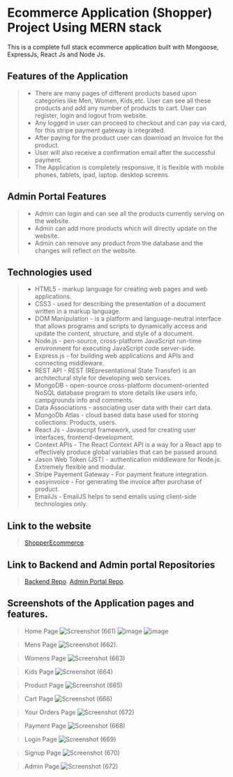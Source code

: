 # Ecommerce Application (Shopper) Project Using MERN stack

This is a complete full stack ecommerce application built with Mongoose, ExpressJs, React Js and Node Js.

## Features of the Application
> * There are many pages of different products based upon categories like Men, Women, Kids,etc. User can see all these products and add any number of products to cart. User can register, login and logout from website.
> * Any logged in user can proceed to checkout and can pay via card, for this stripe payment gateway is integrated.
> * After paying for the product user can download an Invoice for the product.
> * User will also receive a confirmation email after the successful payment.
> * The Application is completely responsive, it is flexible with mobile phones, tablets, ipad, laptop. desktop screens.

## Admin Portal Features
> * Admin can login and can see all the products currently serving on the website.
> * Admin can add more products which will directly update on the website.
> * Admin can remove any product from the database and the changes will reflect on the website.


## Technologies used
> * HTML5 - markup language for creating web pages and web applications.
> * CSS3 - used for describing the presentation of a document written in a markup language.
> * DOM Manipulation - is a platform and language-neutral interface that allows programs and scripts to dynamically access and update the content, structure, and style of a document.
> * Node.js - pen-source, cross-platform JavaScript run-time environment for executing JavaScript code server-side.
> * Express.js - for building web applications and APIs and connecting middleware.
> * REST API - REST (REpresentational State Transfer) is an architectural style for developing web services.
> * MongoDB - open-source cross-platform document-oriented NoSQL database program to store details like users info, campgrounds info and comments.
> * Data Associations - associating user data with their cart data.
> * MongoDb Atlas - cloud based data base used for storing collections: Products, users.
> * React Js - Javascript framework, used for creating user interfaces, frontend-development.
> * Context APIs - The React Context API is a way for a React app to effectively produce global variables that can be passed around.
> * Jason Web Token (JST) - authentication middleware for Node.js. Extremely flexible and modular.
> * Stripe Payement Gateway  - For payment feature integration.
> * easyinvoice - For generating the invoice after purchase of product.
> * EmailJs - EmailJS helps to send emails using client-side technologies only.

## Link to the website
> [ShopperEcommerce](https://ecommerce-project-frontend-ecru.vercel.app/).

## Link to Backend and Admin portal Repositories
> [Backend Repo](https://github.com/SourabhMalviya9090/Ecommerce-Project-Backend).
> [Admin Portal Repo](https://github.com/SourabhMalviya9090/Ecommerce-Project-AdminPortal).


## Screenshots of the Application pages and features.
> Home Page
> ![Screenshot (661)](https://github.com/SourabhMalviya9090/Ecommerce-Project-Frontend/assets/142317647/4a39730e-9e25-4ac6-859f-bed169180a2e)  ![image](https://github.com/SourabhMalviya9090/Ecommerce-Project-Frontend/assets/142317647/4e42e597-e36c-4114-92cf-9366512cbbc2) ![image](https://github.com/SourabhMalviya9090/Ecommerce-Project-Frontend/assets/142317647/ae07b583-3c97-4a13-a2bd-338ad11bcc08)

> Mens Page
> ![Screenshot (662)](https://github.com/SourabhMalviya9090/Ecommerce-Project-Frontend/assets/142317647/e0feba6b-75a1-4cbe-b22e-b81b26518f66).

> Womens Page
> ![Screenshot (663)](https://github.com/SourabhMalviya9090/Ecommerce-Project-Frontend/assets/142317647/9fa7369e-defe-4258-b5f6-96060eb8f93e)

> Kids Page
> ![Screenshot (664)](https://github.com/SourabhMalviya9090/Ecommerce-Project-Frontend/assets/142317647/79f3358e-8899-4688-8f41-4f9deaacb934)

> Product Page
> ![Screenshot (665)](https://github.com/SourabhMalviya9090/Ecommerce-Project-Frontend/assets/142317647/072b2950-4fce-4865-9faa-d9247b15e491)

> Cart Page
> ![Screenshot (666)](https://github.com/SourabhMalviya9090/Ecommerce-Project-Frontend/assets/142317647/8c92e05c-5c25-4a31-959a-2ad2388138a0)

> Your Orders Page
> ![Screenshot (672)](https://github.com/SourabhMalviya9090/Ecommerce-Project-Frontend/assets/142317647/e5ac4d9d-e22b-400c-be48-ff438a345260)

> Payment Page
> ![Screenshot (668)](https://github.com/SourabhMalviya9090/Ecommerce-Project-Frontend/assets/142317647/5be1f60a-1b16-4291-88ac-72528d9f72ff)

> Login Page
> ![Screenshot (669)](https://github.com/SourabhMalviya9090/Ecommerce-Project-Frontend/assets/142317647/f1318be1-57b9-4cf2-9988-40aeaa5c9f32)

> Signup Page
> ![Screenshot (670)](https://github.com/SourabhMalviya9090/Ecommerce-Project-Frontend/assets/142317647/15e49138-9b0e-4849-aa63-5c7351c93d0b)

> Admin Page
> ![Screenshot (672)](https://github.com/SourabhMalviya9090/Ecommerce-Project-Frontend/assets/142317647/ca4d78f1-be41-4df7-8077-bd556128fa3c)

